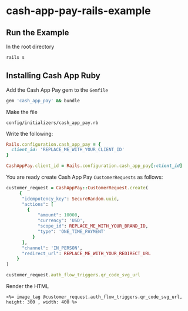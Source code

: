 # cash-app-pay-rails-example

## Run the Example

In the root directory

```sh
rails s
```

## Installing Cash App Ruby

Add the Cash App Pay gem to the `Gemfile`

```sh
gem 'cash_app_pay' && bundle
```

Make the file

`config/initializers/cash_app_pay.rb`

Write the following:

```ruby
Rails.configuration.cash_app_pay = {
  client_id: 'REPLACE_ME_WITH_YOUR_CLIENT_ID'
}

CashAppPay.client_id = Rails.configuration.cash_app_pay[:client_id]
```

You are ready create Cash App Pay `CustomerRequests` as follows:

```ruby
customer_request = CashAppPay::CustomerRequest.create(
     {
      "idempotency_key": SecureRandom.uuid,
      "actions": [
        {
            "amount": 10000,
            "currency": 'USD',
            "scope_id": REPLACE_ME_WITH_YOUR_BRAND_ID,
            "type": 'ONE_TIME_PAYMENT'
          }
      ],
      "channel": 'IN_PERSON',
      "redirect_url": REPLACE_ME_WITH_YOUR_REDIRECT_URL
    }
)

customer_request.auth_flow_triggers.qr_code_svg_url
```

Render the HTML

```erb
<%= image_tag @customer_request.auth_flow_triggers.qr_code_svg_url, height: 300 , width: 400 %>

```
